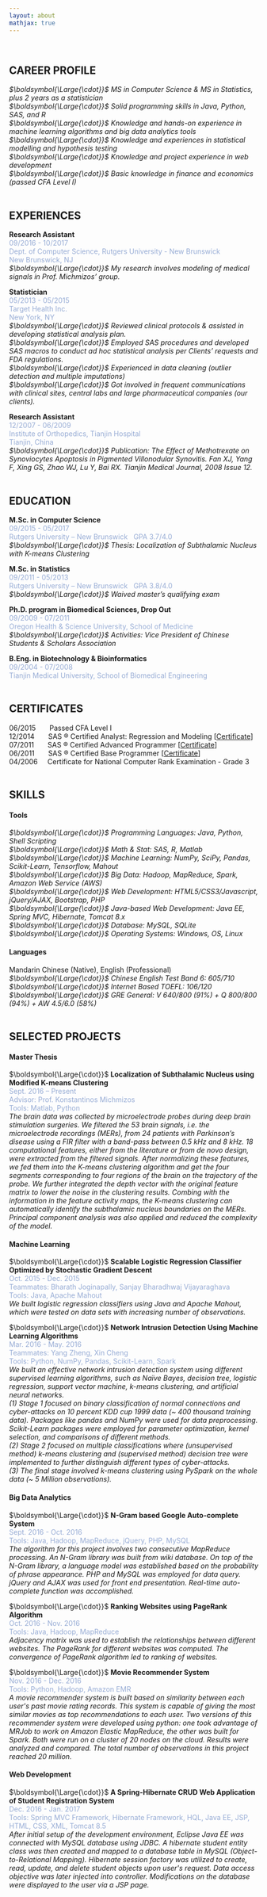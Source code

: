 ```yaml
---
layout: about
mathjax: true
---
```


<br>

## CAREER PROFILE
_$\boldsymbol{\Large{\cdot}}$ MS in Computer Science & MS in Statistics, plus 2 years as a statistician<br>
$\boldsymbol{\Large{\cdot}}$ Solid programming skills in Java, Python, SAS, and R<br>
$\boldsymbol{\Large{\cdot}}$ Knowledge and hands-on experience in machine learning algorithms and big data analytics tools<br>
$\boldsymbol{\Large{\cdot}}$ Knowledge and experiences in statistical modelling and hypothesis testing<br>
$\boldsymbol{\Large{\cdot}}$ Knowledge and project experience in web development<br>
$\boldsymbol{\Large{\cdot}}$ Basic knowledge in finance and economics (passed CFA Level I)_
<br><br>


## EXPERIENCES
**Research Assistant**<br>
<span style="color:#97acd5">09/2016 - 10/2017</span><br>
<span style="color:#97acd5">Dept. of Computer Science, Rutgers University - New Brunswick</span><br>
<span style="color:#97acd5">New Brunswick, NJ</span><br>
_$\boldsymbol{\Large{\cdot}}$ My research involves modeling of medical signals in Prof. Michmizos’ group._<br>

**Statistician**<br>
<span style="color:#97acd5">05/2013 - 05/2015</span><br>
<span style="color:#97acd5">Target Health Inc.</span><br>
<span style="color:#97acd5">New York, NY</span><br>
_$\boldsymbol{\Large{\cdot}}$ Reviewed clinical protocols & assisted in developing statistical analysis plan.<br>
$\boldsymbol{\Large{\cdot}}$ Employed SAS procedures and developed SAS macros to conduct ad hoc statistical analysis per Clients’ requests and FDA regulations.<br>
$\boldsymbol{\Large{\cdot}}$ Experienced in data cleaning (outlier detection and multiple imputations)<br>
$\boldsymbol{\Large{\cdot}}$ Got involved in frequent communications with clinical sites, central labs and large pharmaceutical companies (our clients).<br>_

**Research Assistant**<br>
<span style="color:#97acd5">12/2007 - 06/2009</span><br>
<span style="color:#97acd5">Institute of Orthopedics, Tianjin Hospital</span><br>
<span style="color:#97acd5">Tianjin, China</span><br>
_$\boldsymbol{\Large{\cdot}}$ Publication: The Effect of Methotrexate on Synoviocytes Apoptosis in Pigmented Villonodular Synovitis. Fan XJ, Yang F, Xing GS, Zhao WJ, Lu Y, Bai RX. Tianjin Medical Journal, 2008 Issue 12.
<br><br>_

## EDUCATION
**M.Sc. in Computer Science**<br>
<span style="color:#97acd5">09/2015 - 05/2017</span><br>
<span style="color:#97acd5">Rutgers University – New Brunswick &nbsp; GPA 3.7/4.0</span><br>
_$\boldsymbol{\Large{\cdot}}$ Thesis: Localization of Subthalamic Nucleus with K-means Clustering<br>_

**M.Sc. in Statistics**<br>
<span style="color:#97acd5">09/2011 - 05/2013</span><br>
<span style="color:#97acd5">Rutgers University – New Brunswick &nbsp; GPA 3.8/4.0</span><br>
_$\boldsymbol{\Large{\cdot}}$ Waived master’s qualifying exam<br>_

**Ph.D. program in Biomedical Sciences, Drop Out**<br>
<span style="color:#97acd5">09/2009 - 07/2011</span><br>
<span style="color:#97acd5">Oregon Health & Science University, School of Medicine</span><br>
_$\boldsymbol{\Large{\cdot}}$ Activities: Vice President of Chinese Students & Scholars Association<br>_

**B.Eng. in Biotechnology & Bioinformatics**<br>
<span style="color:#97acd5">09/2004 - 07/2008</span><br>
<span style="color:#97acd5">Tianjin Medical University, School of Biomedical Engineering</span>
<br><br>

## CERTIFICATES
06/2015 &nbsp;&nbsp;&nbsp;&nbsp;&nbsp; Passed CFA Level I<br>
12/2014 &nbsp;&nbsp;&nbsp;&nbsp;&nbsp; SAS ® Certified Analyst: Regression and Modeling [[Certificate](https://www.youracclaim.com/badges/0a82ce04-c5b0-4a63-bc18-73c1421b0bce/linked_in_profile "SAS Regression and Modeling")]<br>
07/2011 &nbsp;&nbsp;&nbsp;&nbsp;&nbsp; SAS ® Certified Advanced Programmer [[Certificate](https://www.youracclaim.com/badges/5d7fcc30-d5df-4197-a18b-69783c8a0745/linked_in_profile "SAS ® Certified Advanced Programmer")]<br>
06/2011 &nbsp;&nbsp;&nbsp;&nbsp;&nbsp; SAS ® Certified Base Programmer [[Certificate](https://www.youracclaim.com/badges/e340f7e8-39d7-4781-98e5-8b66788b6799/linked_in_profile "SAS ® Certified Base Programmer")]<br>
04/2006 &nbsp;&nbsp;&nbsp; Certificate for National Computer Rank Examination - Grade 3
<br><br>

## SKILLS
#### Tools
_$\boldsymbol{\Large{\cdot}}$ Programming Languages: Java, Python, Shell Scripting<br>
$\boldsymbol{\Large{\cdot}}$ Math & Stat: SAS, R, Matlab<br>
$\boldsymbol{\Large{\cdot}}$ Machine Learning: NumPy, SciPy, Pandas, Scikit-Learn, Tensorflow, Mahout<br>
$\boldsymbol{\Large{\cdot}}$ Big Data: Hadoop, MapReduce, Spark, Amazon Web Service (AWS)<br>
$\boldsymbol{\Large{\cdot}}$ Web Development: HTML5/CSS3/Javascript, jQuery/AJAX, Bootstrap, PHP<br>
$\boldsymbol{\Large{\cdot}}$ Java-based Web Development: Java EE, Spring MVC, Hibernate, Tomcat 8.x<br>
$\boldsymbol{\Large{\cdot}}$ Database: MySQL, SQLite<br>
$\boldsymbol{\Large{\cdot}}$ Operating Systems: Windows, OS, Linux<br>_

#### Languages
Mandarin Chinese (Native), English (Professional)<br>
_$\boldsymbol{\Large{\cdot}}$ Chinese English Test Band 6: 605/710<br>
$\boldsymbol{\Large{\cdot}}$ Internet Based TOEFL: 106/120<br>
$\boldsymbol{\Large{\cdot}}$ GRE General: V 640/800 (91%) + Q 800/800 (94%) + AW 4.5/6.0 (58%)<br><br>_

## SELECTED PROJECTS
#### Master Thesis
$\boldsymbol{\Large{\cdot}}$ **Localization of Subthalamic Nucleus using Modified K-means Clustering**<br>
<span style="color:#97acd5">Sept. 2016 – Present</span><br>
<span style="color:#97acd5">Advisor: Prof. Konstantinos Michmizos</span><br>
<span style="color:#97acd5">Tools: Matlab, Python</span><br>
_The brain data was collected by microelectrode probes during deep brain stimulation surgeries. We filtered the 53 brain signals, i.e. the microelectrode recordings (MERs), from 24 patients with Parkinson’s disease using a FIR filter with a band-pass between 0.5 kHz and 8 kHz. 18 computational features, either from the literature or from de novo design, were extracted from the filtered signals. After normalizing these features, we fed them into the K-means clustering algorithm and get the four segments corresponding to four regions of the brain on the trajectory of the probe. We further integrated the depth vector with the original feature matrix to lower the noise in the clustering results. Combing with the information in the feature activity maps, the K-means clustering can automatically identify the subthalamic nucleus boundaries on the MERs. Principal component analysis was also applied and reduced the complexity of the model.<br>_

#### Machine Learning
$\boldsymbol{\Large{\cdot}}$ **Scalable Logistic Regression Classifier Optimized by Stochastic Gradient Descent**<br>
<span style="color:#97acd5">Oct. 2015 - Dec. 2015</span><br>
<span style="color:#97acd5">Teammates: Bharath Joginapally, Sanjay Bharadhwaj Vijayaraghava</span><br>
<span style="color:#97acd5">Tools: Java, Apache Mahout</span><br>
_We built logistic regression classifiers using Java and Apache Mahout, which were tested on data sets with increasing number of
observations.<br>_

$\boldsymbol{\Large{\cdot}}$ **Network Intrusion Detection Using Machine Learning Algorithms**<br>
<span style="color:#97acd5">Mar. 2016 - May. 2016</span><br>
<span style="color:#97acd5">Teammates: Yang Zheng, Xin Cheng</span><br>
<span style="color:#97acd5">Tools: Python, NumPy, Pandas, Scikit-Learn, Spark</span><br>
_We built an effective network intrusion detection system using different supervised learning algorithms, such as Naïve Bayes, decision tree, logistic regression, support vector machine, k-means clustering, and artificial neural networks.<br>
(1) Stage 1 focused on binary classification of normal connections and cyber-attacks on 10 percent KDD cup 1999 data (~ 400 thousand training data). Packages like pandas and NumPy were used for data preprocessing. Scikit-Learn packages were employed for parameter optimization, kernel selection, and comparisons of different methods.<br>
(2) Stage 2 focused on multiple classifications where (unsupervised method) k-means clustering and (supervised method) decision tree were implemented to further distinguish different types of cyber-attacks.<br>
(3) The final stage involved k-means clustering using PySpark on the whole data (~ 5 Million observations).<br>_

#### Big Data Analytics
$\boldsymbol{\Large{\cdot}}$ **N-Gram based Google Auto-complete System**<br>
<span style="color:#97acd5">Sept. 2016 - Oct. 2016</span><br>
<span style="color:#97acd5">Tools: Java, Hadoop, MapReduce, jQuery, PHP, MySQL</span><br>
_The algorithm for this project involves two consecutive MapReduce processing. An N-Gram library was built from wiki database. On top of the N-Gram library, a language model was established based on the probability of phrase appearance. PHP and MySQL was employed for data query. jQuery and AJAX was used for front end presentation. Real-time auto-complete function was accomplished.<br>_

$\boldsymbol{\Large{\cdot}}$ **Ranking Websites using PageRank Algorithm**<br>
<span style="color:#97acd5">Oct. 2016 - Nov. 2016</span><br>
<span style="color:#97acd5">Tools: Java, Hadoop, MapReduce</span><br>
_Adjacency matrix was used to establish the relationships between different websites. The PageRank for different websites was computed. The convergence of PageRank algorithm led to ranking of websites.<br>_

$\boldsymbol{\Large{\cdot}}$ **Movie Recommender System**<br>
<span style="color:#97acd5">Nov. 2016 - Dec. 2016</span><br>
<span style="color:#97acd5">Tools: Python, Hadoop, Amazon EMR</span><br>
_A movie recommender system is built based on similarity between each user's past movie rating records. This system is capable of giving the most similar movies as top recommendations to each user. Two versions of this recommender system were developed using python: one took advantage of MRJob to work on Amazon Elastic MapReduce, the other was built for Spark. Both were run on a cluster of 20 nodes on the cloud. Results were analyzed and compared. The total number of observations in this project reached 20 million.<br>_

#### Web Development
$\boldsymbol{\Large{\cdot}}$ **A Spring-Hibernate CRUD Web Application of Student Registration System**<br>
<span style="color:#97acd5">Dec. 2016 - Jan. 2017</span><br>
<span style="color:#97acd5">Tools: Spring MVC Framework, Hibernate Framework, HQL, Java EE, JSP, HTML, CSS, XML, Tomcat 8.5</span><br>
_After initial setup of the development environment, Eclipse Java EE was connected with MySQL database using JDBC. A hibernate student entity class was then created and mapped to a database table in MySQL (Object-to-Relational Mapping). Hibernate session factory was utilized to create, read, update, and delete student objects upon user's request. Data access objective was later injected into controller. Modifications on the database were displayed to the user via a JSP page.<br>_
